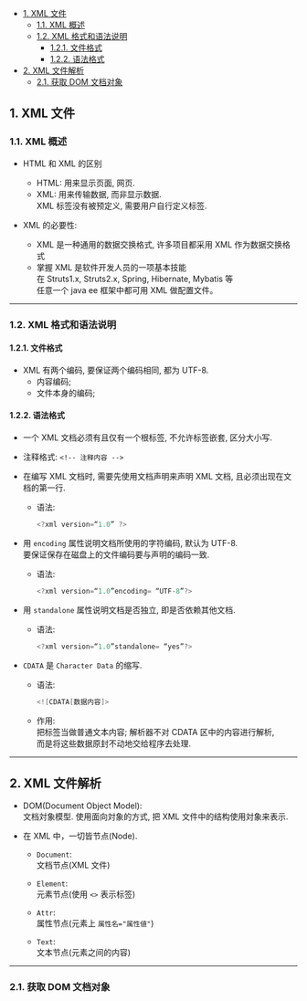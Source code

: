 <!-- TOC -->

- [1. XML 文件](#1-xml-文件)
  - [1.1. XML 概述](#11-xml-概述)
  - [1.2. XML 格式和语法说明](#12-xml-格式和语法说明)
    - [1.2.1. 文件格式](#121-文件格式)
    - [1.2.2. 语法格式](#122-语法格式)
- [2. XML 文件解析](#2-xml-文件解析)
  - [2.1. 获取 DOM 文档对象](#21-获取-dom-文档对象)

<!-- /TOC -->

## 1. XML 文件

### 1.1. XML 概述
- HTML 和 XML 的区别
  - HTML: 用来显示页面, 网页.
  - XML: 用来传输数据, 而非显示数据.   
    XML 标签没有被预定义, 需要用户自行定义标签. 

- XML 的必要性:
  - XML 是一种通用的数据交换格式, 许多项目都采用 XML 作为数据交换格式
  - 掌握 XML 是软件开发人员的一项基本技能  
    在 Struts1.x, Struts2.x, Spring, Hibernate, Mybatis 等  
    任意一个 java ee 框架中都可用 XML 做配置文件。


****

### 1.2. XML 格式和语法说明

#### 1.2.1. 文件格式
- XML 有两个编码, 要保证两个编码相同, 都为 UTF-8.
  - 内容编码;
  - 文件本身的编码;


#### 1.2.2. 语法格式
- 一个 XML 文档必须有且仅有一个根标签, 不允许标签嵌套, 区分大小写.  

- 注释格式: `<!-- 注释内容 -->`

- 在编写 XML 文档时, 需要先使用文档声明来声明 XML 文档, 且必须出现在文档的第一行.  
  - 语法:  
    ```java
    <?xml version=“1.0” ?>
    ```

- 用 `encoding` 属性说明文档所使用的字符编码, 默认为 UTF-8.  
  要保证保存在磁盘上的文件编码要与声明的编码一致.  
  - 语法:  
    ```java
    <?xml version=“1.0”encoding= “UTF-8”?>
    ```

- 用 `standalone` 属性说明文档是否独立, 即是否依赖其他文档.  
  - 语法:  
    ```java
    <?xml version=“1.0”standalone= “yes”?>
    ```

- `CDATA` 是 `Character Data` 的缩写.
  - 语法:  
    ```java 
    <![CDATA[数据内容]>
    ```
  
  - 作用:  
    把标签当做普通文本内容; 解析器不对 CDATA 区中的内容进行解析,  
    而是将这些数据原封不动地交给程序去处理.

****

## 2. XML 文件解析
- DOM(Document Object Model):  
  文档対象模型. 使用面向対象的方式, 把 XML 文件中的结构使用対象来表示.

- 在 XML 中，一切皆节点(Node).
  - `Document`:  
    文档节点(XML 文件)
  
  - `Element`:  
    元素节点(使用 `<>` 表示标签)
  
  - `Attr`:  
    属性节点(元素上 `属性名="属性値"`)
  
  - `Text`:  
    文本节点(元素之间的内容)

****

### 2.1. 获取 DOM 文档对象